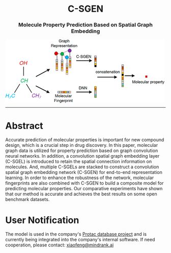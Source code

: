 <h1 align="center">
C-SGEN
</h1>

<h3 align="center">
Molecule Property Prediction Based on Spatial Graph Embedding
</h3> 

<img src="image.png" align="center">

---

# Abstract
Accurate prediction of molecular properties is important for new compound design, which is a crucial step in drug discovery. In this paper, molecular graph data is utilized for property prediction based on graph convolution neural networks. In addition, a convolution spatial graph embedding layer (C-SGEL) is introduced to retain the spatial connection information on molecules. And, multiple C-SGELs are stacked to construct a convolution spatial graph embedding network (C-SGEN) for end-to-end representation learning. In order to enhance the robustness of the network, molecular fingerprints are also combined with C-SGEN to build a composite model for predicting molecular properties. Our comparative experiments have shown that our method is accurate and achieves the best results on some open benchmark datasets. 

# User Notification
The model is used in the company's [Protac database project](https://www.newblocktech.com/#/) and is currently being integrated into the company's internal software. 
If need cooperation, please contact:
xiaofeng@mindrank.ai




